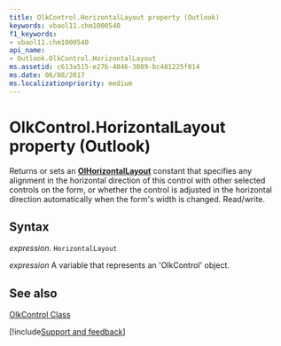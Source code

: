 ```yaml
---
title: OlkControl.HorizontalLayout property (Outlook)
keywords: vbaol11.chm1000540
f1_keywords:
- vbaol11.chm1000540
api_name:
- Outlook.OlkControl.HorizontalLayout
ms.assetid: c613a515-e27b-4046-3089-bc481225f014
ms.date: 06/08/2017
ms.localizationpriority: medium
---
```



# OlkControl.HorizontalLayout property (Outlook)

Returns or sets an **[OlHorizontalLayout](Outlook.OlHorizontalLayout.md)** constant that specifies any alignment in the horizontal direction of this control with other selected controls on the form, or whether the control is adjusted in the horizontal direction automatically when the form's width is changed. Read/write.


## Syntax

_expression_. `HorizontalLayout`

_expression_ A variable that represents an 'OlkControl' object.


## See also


[OlkControl Class](Outlook.olkcontrol.md)

[!include[Support and feedback](~/includes/feedback-boilerplate.md)]